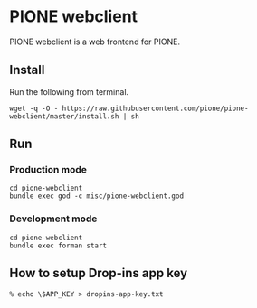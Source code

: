 # PIONE webclient

PIONE webclient is a web frontend for PIONE.

## Install

Run the following from terminal.

```
wget -q -O - https://raw.githubusercontent.com/pione/pione-webclient/master/install.sh | sh
```

## Run

### Production mode

    cd pione-webclient
    bundle exec god -c misc/pione-webclient.god

### Development mode

    cd pione-webclient
    bundle exec forman start

## How to setup Drop-ins app key

    % echo \$APP_KEY > dropins-app-key.txt

